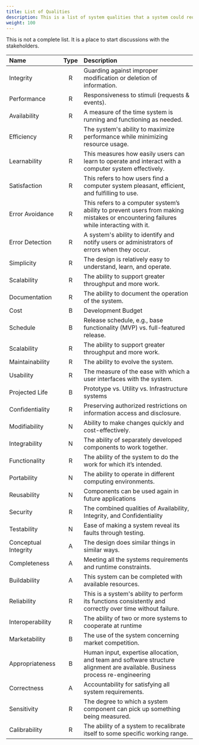 ```yaml
---
title: List of Qualities
description: This is a list of system qualities that a system could require.
weight: 100
---
```


This is not a complete list. It is a place to start discussions with the stakeholders.

| Name | Type | Description |
| :---- | :----: | :----------- |
| Integrity	| R | Guarding against improper modification or deletion of information. |
| Performance	| R | Responsiveness to stimuli (requests & events). |
| Availability	| R | A measure of the time system is running and functioning as needed. |
| Efficiency| R | The system's ability to maximize performance while minimizing resource usage. |
| Learnability| R | This measures how easily users can learn to operate and interact with a computer system effectively. |
| Satisfaction| R | This refers to how users find a computer system pleasant, efficient, and fulfilling to use. |
| Error Avoidance | R |This refers to a computer system’s ability to prevent users from making mistakes or encountering failures while interacting with it.|
| Error Detection | R |A system's ability to identify and notify users or administrators of errors when they occur.|
| Simplicity	| R | The design is relatively easy to understand, learn, and operate. |
| Scalability	| R | The ability to support greater throughput and more work. |
| Documentation	| R | The ability to document the operation of the system. |
| Cost 	| B | Development Budget |
| Schedule 	| B | Release schedule, e.g., base functionality (MVP) vs. full-featured release. |
| Scalability	| R | The ability to support greater throughput and more work. |
| Maintainability	| R | The ability to evolve the system. |
| Usability	| R | The measure of the ease with which a user interfaces with the system. |
| Projected Life	| B | Prototype vs. Utility vs. Infrastructure systems |
| Confidentiality	| R | Preserving authorized restrictions on information access and disclosure. |
| Modifiability	| N | Ability to make changes quickly and cost-effectively. |
| Integrability	| N | The ability of separately developed components to work together. |
| Functionality	| R | The ability of the system to do the work for which it’s intended. |
| Portability	| N | The ability to operate in different computing environments. |
| Reusability	| N | Components can be used again in future applications |
| Security	| R | The combined qualities of Availability, Integrity, and Confidentiality |
| Testability	| N | Ease of making a system reveal its faults through testing. |
| Conceptual Integrity | A | The design does similar things in similar ways. |
| Completeness	| A | Meeting all the systems requirements and runtime constraints. |
| Buildability	| A | This system can be completed with available resources. |
| Reliability	| R | This is a system's ability to perform its functions consistently and correctly over time without failure. |
| Interoperability	| R | The ability of two or more systems to cooperate at runtime |
| Marketability	| B | The use of the system concerning market competition. |
| Appropriateness	| B | Human input, expertise allocation, and team and software structure alignment are available. Business process re-engineering |
| Correctness	| A | Accountability for satisfying all system requirements. |
| Sensitivity	| R | The degree to which a system component can pick up something being measured. |
| Calibrability	| R | The ability of a system to recalibrate itself to some specific working range. |

